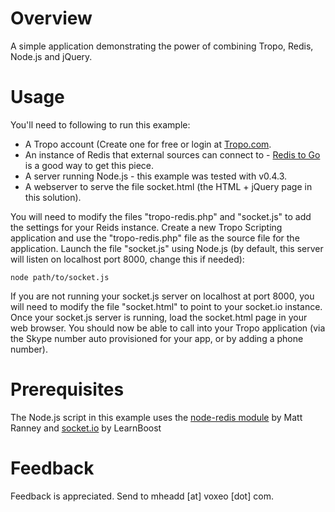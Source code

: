 Overview
========

A simple application demonstrating the power of combining Tropo, Redis, Node.js and jQuery.

Usage
=====

You'll need to following to run this example:

* A Tropo account (Create one for free or login at [Tropo.com](http://tropo.com/).
* An instance of Redis that external sources can connect to - [Redis to Go](https://redistogo.com/) is a good way to get this piece.
* A server running Node.js - this example was tested with v0.4.3.
* A webserver to serve the file socket.html (the HTML + jQuery page in this solution).

You will need to modify the files "tropo-redis.php" and "socket.js" to add the settings for your Reids instance.
Create a new Tropo Scripting application and use the "tropo-redis.php" file as the source file for the application.
Launch the file "socket.js" using Node.js (by default, this server will listen on localhost port 8000, change this if needed):

	node path/to/socket.js

If you are not running your socket.js server on localhost at port 8000, you will need to modify the file "socket.html" to point to your socket.io instance.
Once your socket.js server is running, load the socket.html page in your web browser.
You should now be able to call into your Tropo application (via the Skype number auto provisioned for your app, or by adding a phone number). 

Prerequisites
=============

The Node.js script in this example uses the [node-redis module](https://github.com/mranney/node_redis) by Matt Ranney and [socket.io](https://github.com/learnboost/socket.io-node) by LearnBoost 

Feedback
========

Feedback is appreciated. Send to mheadd [at] voxeo [dot] com.
